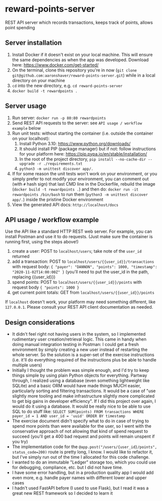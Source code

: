 # reward-points-server

REST API server which records transactions, keeps track of points, allows point
spending

## Server installation

1. Install Docker if it doesn't exist on your local machine. This will ensure
 the same dependencies as when the app was developed. Download here:
https://www.docker.com/get-started/
1. On the terminal, clone this repository you're in now
 (`git clone git@github.com:aaronshaver/reward-points-server.git`) while in a
 local directory on your machine
1. `cd` into the new directory, e.g. `cd reward-points-server`
1. `docker build -t rewardpoints .`

## Server usage

1. Run server: `docker run -p 80:80 rewardpoints`
1. Send REST API requests to the server: see `API usage / workflow example`
 below
1. Run unit tests: without starting the container (i.e. outside the container on
your localhost):
    1. Install Python 3.10: https://www.python.org/downloads/
    2. It should install PIP (package manager) but if not: follow instructions for your platform here: https://pip.pypa.io/en/stable/installation/
    3. In the root of the project directory, `pip install --no-cache-dir --upgrade -r ./requirements.txt`
    4. `python3 -m unittest discover app/.`
1. If for some reason the unit tests won't work on your environment, or you simply prefer to not modify your environment, you can
comment out (with `#` hash sign) that last CMD line in the Dockerfile, rebuild
the image (`docker build -t rewardpoints .`) and then do: `docker run -it rewardpoints /bin/bash` to run them (`python3 -m unittest discover app/.`) inside the pristine Docker environment
1. View the generated API docs: `http://localhost/docs`

## API usage / workflow example

Use the API like a standard HTTP REST web server. For example, you can
install Postman and use it to do requests. (Just make sure the container is
running first, using the steps above!)

1. create a user: POST to `localhost/users`; take note of the `user_id` returned
1. add a transaction: POST to `localhost/users/{{user_id}}/transactions` with
request body:
 `{ "payer": "DANNON", "points": 1000, "timestamp": "2020-11-02T14:00:00Z" }`
 (you'll need to put the user_id in the path, replacing {{user_id}})
1. spend points: POST to `localhost/users/{{user_id}}/points` with request body
 `{ "points": 1000 }`
1. get current point totals: GET from `localhost/users/{{user_id}}/points`

If `localhost` doesn't work, your platform may need something different, like
 `127.0.0.1`. Please consult your REST API client documentation as needed.

## Design considerations

* It didn't feel right not having users in the system, so I implemented
 rudimentary user creation/retrieval logic. This came in handy when doing manual
 integration testing in Postman: I could get a fresh environment by simply
 creating a new user instead of restarting the whole server. So the solution is
 a super-set of the exercise instructions (i.e. it'll do everything required of
 the instructions plus be able to handle multiple users)
* Initially I thought the problem was simple enough, and I'd try to keep things
 simple by using plain Python objects for everything. Partway through, I
 realized using a database (even something lightweight like SQLite) and a basic
 ORM would have made things MUCH easier, particularly sorting and filtering
 transactions. It would be a case of "use slightly more tooling and make
 infrastructure slightly more complicated to get big gains in developer
 efficiency". If I did this project over again, I would do it using a database.
 It would be really nice to be able to use SQL to do stuff like: `SELECT SUM(points) FROM
 transactions WHERE payer_id = 1 AND user_id = 'uuid' ORDER BY timestamp`
* The exercise document didn't specify what to do in case of trying to spend
 more points than were available for the user, so I went with the conservative
 approach of not allowing that kind of spend request to succeed (you'll get a
 400 bad request and points will remain unspent if you try)
* The implementation code for the
 `@app.post("/users/{user_id}/points", status_code=200)` route is pretty long,
 I know. I would like to refactor it, but I've simply run out of the time I
 allocated for this code challenge.
* I wanted to do an immutable "Ledger" storage too, which you could use for
 debugging, compliance, etc. but I did not have time.
* I have some error handling, but in a production quality app I would add even
 more, e.g. handle payer names with different lower and upper cases
* I hadn't used FastAPI before (I used to use Flask), but I read it was a great
 new REST framework so I decided to learn it
